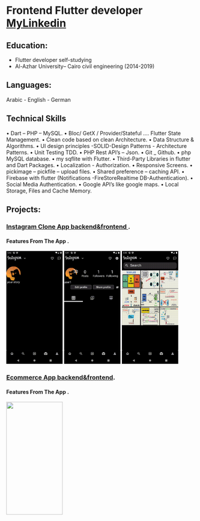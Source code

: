 # Frontend Flutter developer  [   MyLinkedin](https://www.linkedin.com/in/ahmed-mohamed-ali-6aa3492b5/)

## Education:
- Flutter developer self-studying 
- Al-Azhar University– Cairo civil engineering (2014-2019)
  
 ## Languages:
Arabic - English -  German		

## Technical Skills
•	Dart – PHP – MySQL.
•	Bloc/ GetX / Provider/Stateful …. Flutter State Management.
•	Clean code based on clean Architecture.
•	Data Structure & Algorithms.
•	UI design principles -SOLID-Design Patterns - Architecture Patterns.
•	Unit Testing TDD.
•	PHP Rest API’s – Json.
•	Git _ Github.
•	php MySQL database.
•	my sqflite with Flutter.
•	Third-Party Libraries in flutter and Dart Packages.
•	Localization - Authorization.
•	Responsive Screens.
•	pickimage – pickfile – upload files.
•	Shared preference – caching API.
•	Firebase with flutter (Notifications -FireStoreRealtime DB-Authentication).
•	Social Media Authentication.
•	Google API’s like google maps.
•	Local Storage, Files and Cache Memory.       		

## Projects:
###  [Instagram Clone App backend&frontend ](https://github.com/ahmiidmoali/instagram_clone).

#### Features From The App .

<img src="assets/image/insta1.gif" width="150" height="300">
<img src="assets/image/insta2.gif" width="150" height="300">
<img src="assets/image/insta3.gif" width="150" height="300">


###  [Ecommerce App backend&frontend](https://github.com/ahmiidmoali/Ecommerce-App-).

#### Features From The App .

<img src="assets/image/dbannel2.gif" width="150" height="300">



